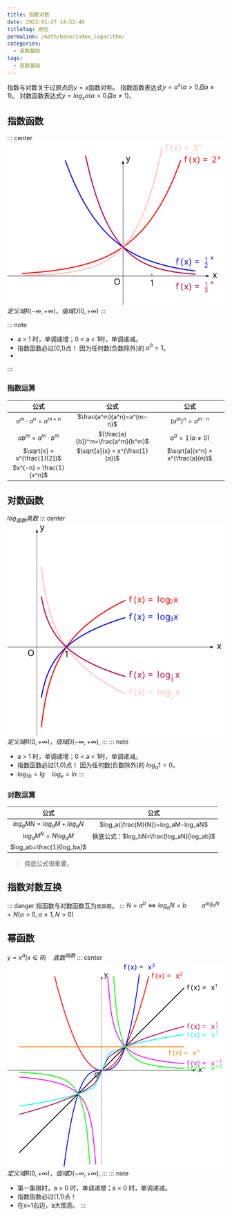 ```yaml
---
title: 指数对数
date: 2022-01-27 14:52:48
titleTag: 原创
permalink: /math/base/index_logarithm/
categories:
  - 高数基础
tags:
  - 高数基础
---
```

指数与对数关于过原点的$y=x$函数对称。
指数函数表达式$y=a^x(a>0且a\neq 1)$。
对数函数表达式$y=log_xa(a>0且a\neq 1)$。
<!--more-->
## 指数函数
::: center
![指数函数](/img/高数基础/指数函数.svg)
$定义域R(-\infty,+\infty)，值域 D(0,+\infty)$
:::

::: note
* a > 1 时，单调递增；0 < a < 1时，单调递减。
* 指数函数必过(0,1)点！ 因为任何数(负数除外)的 $a^0=1$。
* 
:::
### 指数运算
|             公式             |               公式                |               公式                |
| :--------------------------: | :-------------------------------: | :-------------------------------: |
|   $a^m\cdot a^n = a^{m+n}$   |     $\frac{a^m}{a^n}=a^{m-n}$     |     ${(a^m)}^n=a^{m\cdot n}$      |
|   ${ab}^m = a^m\cdot b^m$    | ${\frac{a}{b}}^m=\frac{a^m}{b^m}$ |  $\alpha ^0 = 1(\alpha \neq 0)$   |
| $\sqrt{x} = x^{\frac{1}{2}}$ |  $\sqrt[a]{x} = x^{\frac{1}{a}}$  | $\sqrt[a]{x^n} = x^{\frac{a}{n}}$ |
|   $x^{-n} = \frac{1}{x^n}$   |                                   |                                   |
## 对数函数
$log_{底数}真数$
::: center
![对数函数](/img/高数基础/对数函数.svg)
$定义域R(0,+\infty)，值域 D(-\infty,+\infty),$
:::
::: note
* a > 1 时，单调递增；0 < a < 1时，单调递减。
* 指数函数必过(1,0)点！ 因为任何数(负数除外)的 $log_a1=0$。
* $log_10 = lg \quad log_e = ln$
:::
### 对数运算
|           公式            |                   公式                   |
| :-----------------------: | :--------------------------------------: |
| $log_a{MN}=log_aM+log_aN$ |    $log_a{\frac{M}{N}}=log_aM-log_aN$    |
|   $log_a{M^N}=Nlog_aM$    | 换底公式：$log_bN=\frac{log_aN}{log_ab}$ |
| $log_ab=\frac{1}{log_ba}$ |                                          |
> 换底公式很重要。
## 指数对数互换
::: danger
指函数与对数函数互为`反函数`。
:::
$N = a^b  \Leftrightarrow  log_aN=b \qquad$ $a^{log_aN}=N(a>0,a\neq 1,N>0)$
## 幂函数
$y=x^a(x\in R) \quad {底数}^{指数}$ 
::: center
![幂函数](/img/高数基础/幂函数.svg)
$定义域R(0,+\infty)，值域 D(-\infty,+\infty),$
:::
::: note
* 第一象限时，a > 0 时，单调递增；a < 0 时，单调递减。
* 指数函数必过(1,1)点！
* 在x=1右边，a大图高。
:::



